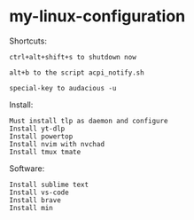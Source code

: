 # my-linux-configuration

Shortcuts:

    ctrl+alt+shift+s to shutdown now

    alt+b to the script acpi_notify.sh

    special-key to audacious -u

Install:

    Must install tlp as daemon and configure
    Install yt-dlp
    Install powertop
    Install nvim with nvchad
    Install tmux tmate

Software:

    Install sublime text
    Install vs-code
    Install brave
    Install min
